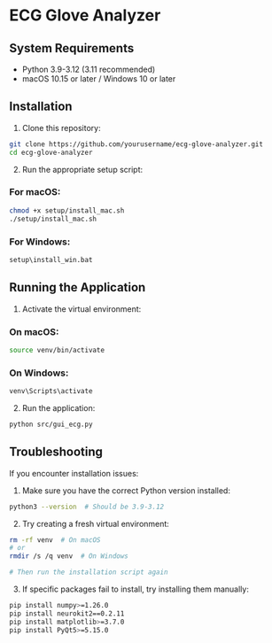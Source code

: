 # ECG Glove Analyzer

## System Requirements

- Python 3.9-3.12 (3.11 recommended)
- macOS 10.15 or later / Windows 10 or later

## Installation

1. Clone this repository:
```bash
git clone https://github.com/yourusername/ecg-glove-analyzer.git
cd ecg-glove-analyzer
```

2. Run the appropriate setup script:

### For macOS:
```bash
chmod +x setup/install_mac.sh
./setup/install_mac.sh
```

### For Windows:
```bash
setup\install_win.bat
```

## Running the Application

1. Activate the virtual environment:

### On macOS:
```bash
source venv/bin/activate
```

### On Windows:
```bash
venv\Scripts\activate
```

2. Run the application:
```bash
python src/gui_ecg.py
```

## Troubleshooting

If you encounter installation issues:

1. Make sure you have the correct Python version installed:
```bash
python3 --version  # Should be 3.9-3.12
```

2. Try creating a fresh virtual environment:
```bash
rm -rf venv  # On macOS
# or
rmdir /s /q venv  # On Windows

# Then run the installation script again
```

3. If specific packages fail to install, try installing them manually:
```bash
pip install numpy>=1.26.0
pip install neurokit2==0.2.11
pip install matplotlib>=3.7.0
pip install PyQt5>=5.15.0
```